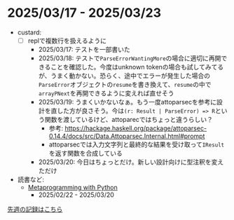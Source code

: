 # 2025/03/17 - 2025/03/23

- custard:
    - [ ] replで複数行を扱えるように
        - 2025/03/17: テストを一部書いた
        - 2025/03/18: テストで`ParseErrorWantingMore`の場合に適切に再開できることを確認した。今度はunknown tokenの場合も試してみてるが、うまく動かない。恐らく、途中でエラーが発生した場合の`ParseError`オブジェクトの`resume`を書き換えて、`resume`の中で`arrayPNext`を再開できるように変えれば直せそう
        - 2025/03/19: うまくいかないなぁ。もう一度attoparsecを参考に設計を直した方が良さそう。今は`(r: Result | ParseError) => R`という関数を渡しているけど、attoparecではちょっと違うらしい？
            - 参考: <https://hackage.haskell.org/package/attoparsec-0.14.4/docs/src/Data.Attoparsec.Internal.html#prompt>
            - attoparsecでは入力文字列と最終的な結果を受け取って`IResult`を返す関数を合成している
        - 2025/03/20: 今日はちょっとだけ。新しい設計向けに型注釈を変えただけ
- 読書など:
    - [Metaprogramming with Python](https://www.packtpub.com/en-us/product/metaprogramming-with-python-9781838554651)
        - 2025/02/22 - 2025/03/20

[先週の記録はこちら](https://github.com/igrep/daily-commits/blob/90f55b4063dbe8054dc10676092134a058d658d0/yesterday.md)
